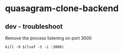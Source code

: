 # quasagram-clone-backend

## dev - troubleshoot
Remove the process listening on port 3000
```
kill -9 $(lsof -t -i :3000)
```
